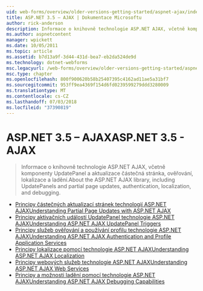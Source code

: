 ```yaml
---
uid: web-forms/overview/older-versions-getting-started/aspnet-ajax/index
title: ASP.NET 3.5 – AJAX | Dokumentace Microsoftu
author: rick-anderson
description: Informace o knihovně technologie ASP.NET AJAX, včetně komponenty UpdatePanel a aktualizace částečná stránka, ověřování, lokalizace a ladění.
ms.author: aspnetcontent
manager: wpickett
ms.date: 10/05/2011
ms.topic: article
ms.assetid: b7d13a9f-3d44-431d-bea7-eb2da524de9d
ms.technology: dotnet-webforms
msc.legacyurl: /web-forms/overview/older-versions-getting-started/aspnet-ajax
msc.type: chapter
ms.openlocfilehash: 800f900620b58b25407395c4162ad11ae5a31bf7
ms.sourcegitcommit: 953ff9ea4369f154d6fd0239599279ddd3280009
ms.translationtype: MT
ms.contentlocale: cs-CZ
ms.lasthandoff: 07/03/2018
ms.locfileid: "37390819"
---
```

<a name="aspnet-35---ajax"></a><span data-ttu-id="b1130-103">ASP.NET 3.5 – AJAX</span><span class="sxs-lookup"><span data-stu-id="b1130-103">ASP.NET 3.5 - AJAX</span></span>
====================
> <span data-ttu-id="b1130-104">Informace o knihovně technologie ASP.NET AJAX, včetně komponenty UpdatePanel a aktualizace částečná stránka, ověřování, lokalizace a ladění.</span><span class="sxs-lookup"><span data-stu-id="b1130-104">About the ASP.NET AJAX library, including UpdatePanels and partial page updates, authentication, localization, and debugging.</span></span>


- [<span data-ttu-id="b1130-105">Principy částečných aktualizací stránek technologií ASP.NET AJAX</span><span class="sxs-lookup"><span data-stu-id="b1130-105">Understanding Partial Page Updates with ASP.NET AJAX</span></span>](understanding-partial-page-updates-with-asp-net-ajax.md)
- [<span data-ttu-id="b1130-106">Principy aktivačních událostí UpdatePanel technologie ASP.NET AJAX</span><span class="sxs-lookup"><span data-stu-id="b1130-106">Understanding ASP.NET AJAX UpdatePanel Triggers</span></span>](understanding-asp-net-ajax-updatepanel-triggers.md)
- [<span data-ttu-id="b1130-107">Principy služeb ověřování a používání profilu technologie ASP.NET AJAX</span><span class="sxs-lookup"><span data-stu-id="b1130-107">Understanding ASP.NET AJAX Authentication and Profile Application Services</span></span>](understanding-asp-net-ajax-authentication-and-profile-application-services.md)
- [<span data-ttu-id="b1130-108">Principy lokalizace pomocí technologie ASP.NET AJAX</span><span class="sxs-lookup"><span data-stu-id="b1130-108">Understanding ASP.NET AJAX Localization</span></span>](understanding-asp-net-ajax-localization.md)
- [<span data-ttu-id="b1130-109">Principy webových služeb technologie ASP.NET AJAX</span><span class="sxs-lookup"><span data-stu-id="b1130-109">Understanding ASP.NET AJAX Web Services</span></span>](understanding-asp-net-ajax-web-services.md)
- [<span data-ttu-id="b1130-110">Principy a možnosti ladění pomocí technologie ASP.NET AJAX</span><span class="sxs-lookup"><span data-stu-id="b1130-110">Understanding ASP.NET AJAX Debugging Capabilities</span></span>](understanding-asp-net-ajax-debugging-capabilities.md)
